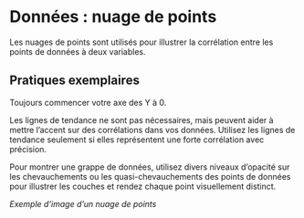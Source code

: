 # Données : nuage de points

Les nuages de points sont utilisés pour illustrer la corrélation entre les points de données à deux variables.

## Pratiques exemplaires

Toujours commencer votre axe des Y à 0.

Les lignes de tendance ne sont pas nécessaires, mais peuvent aider à mettre l’accent sur des corrélations dans vos données. Utilisez les lignes de tendance seulement si elles représentent une forte corrélation avec précision.

Pour montrer une grappe de données, utilisez divers niveaux d’opacité sur les chevauchements ou les quasi-chevauchements des points de données pour illustrer les couches et rendez chaque point visuellement distinct.

*Exemple d’image d’un nuage de points*
